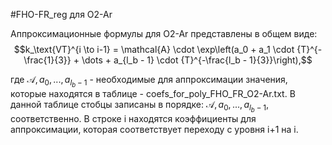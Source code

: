 #FHO-FR_reg для O2-Ar

Аппроксимационные формулы для O2-Ar представлены в общем виде:
$$k_\text{VT}^{i \to i-1} = \mathcal{A} \cdot \exp\left(a_0 + a_1 \cdot {T}^{-\frac{1}{3}} + \dots + a_{l_b - 1} \cdot {T}^{-\frac{l_b - 1}{3}}\right),$$

где $\mathcal{A}, a_0, ..., a_{l_b - 1}$ - необходимые для аппроксимации значения, которые находятся в таблице - coefs_for_poly_FHO_FR_O2-Ar.txt. В данной таблице стобцы записаны в порядке: $\mathcal{A}, a_0, ..., a_{l_b - 1}$, соответственно. В строке i находятся коэффициенты для аппроксимации, которая соответствует переходу с уровня i+1 на i.